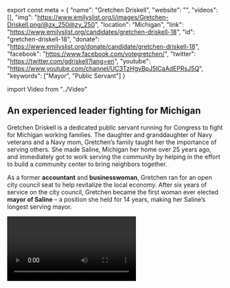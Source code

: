export const meta = {
  "name": "Gretchen Driskell",
  "website": "",
  "videos": [],
  "img": "https://www.emilyslist.org/i/images/Gretchen-Driskell.png/@zx_250@zy_250",
  "location": "Michigan",
  "link": "https://www.emilyslist.org/candidates/gretchen-driskell-18",
  "id": "gretchen-driskell-18",
  "donate": "https://www.emilyslist.org/donate/candidate/gretchen-driskell-18",
  "facebook": "https://www.facebook.com/votegretchen/",
  "twitter": "https://twitter.com/gdriskell?lang=en",
  "youtube": "https://www.youtube.com/channel/UC3TzHgvBpJ5lCaAdEPRsJ5Q",
  "keywords": ["Mayor", "Public Servant"]
}

import Video from "../Video"

## An experienced leader fighting for Michigan

Gretchen Driskell is a dedicated public servant running for Congress to fight for Michigan working families. The daughter and granddaughter of Navy veterans and a Navy mom, Gretchen’s family taught her the importance of serving others. She made Saline, Michigan her home over 25 years ago, and immediately got to work serving the community by helping in the effort to build a community center to bring neighbors together.

As a former **accountant** and **businesswoman**, Gretchen ran for an open city council seat to help revitalize the local economy. After six years of service on the city council, Gretchen became the first woman ever elected **mayor of Saline** – a position she held for 14 years, making her Saline’s longest serving mayor.

<Video id="Mov9K7AZOxE" />

Gretchen worked tirelessly to strengthen public schools and to improve quality of life for working families, including helping to start a farmers market and a youth council. She was elected to the **Michigan state House** in 2012, and served two terms working to expand economic opportunity in the Great Lakes State. She is a proud mother of three, a grandmother of one, and a resident of Saline, Michigan.


## A champion for Michigan’s hardworking families

Gretchen’s experience as a businesswoman and public servant makes her a powerful advocate for policies that will expand economic opportunity and help create good paying jobs. She will work tirelessly to strengthen Michigan schools and increase access to job training programs that create economic opportunity for all. The challenges Michigan working families face are deeply personal for Gretchen, who raised her three children as a single mom who worked multiple jobs and struggled to make ends meet. Prior to being elected to the state legislature, she had been without health insurance for ten years. When elected, Gretchen will fiercely defend the progress we’ve worked so hard to make. She will fight tirelessly to increase access to affordable health care — and she will fight back against the dangerous extremists trying to take it away. Gretchen is a pro-choice champion. When Michigan women’s access to reproductive health care was under attack from radical Republicans in the state House, Gretchen fearlessly fought back. “All Michigan residents deserve access to the care they need,” she has said. Gretchen is a champion for hardworking families, and when elected, she will fight tirelessly for them in Congress.

## An opportunity to flip a seat

Gretchen is challenging incumbent Republican Congressman Tim Walberg, an extremist who has spent his time in Washington working to advance a dangerous agenda that hurts the Michigan families he was elected to serve. He has prioritized taking health care away from working families and giving tax breaks to the ultra-rich at the expense of the middle class. Gretchen has what it takes to hold him accountable, but Walberg’s deep-pocketed special interest allies are counting on him to support their agenda and won’t give up without a fight. Democrats must flip seats like this in 2018 to take back the House, and Gretchen is running a strong grassroots campaign to fight for Michiganders. Let’s show Gretchen our full support, and help elect this champion for working families to Congress — and let’s take back the House.
